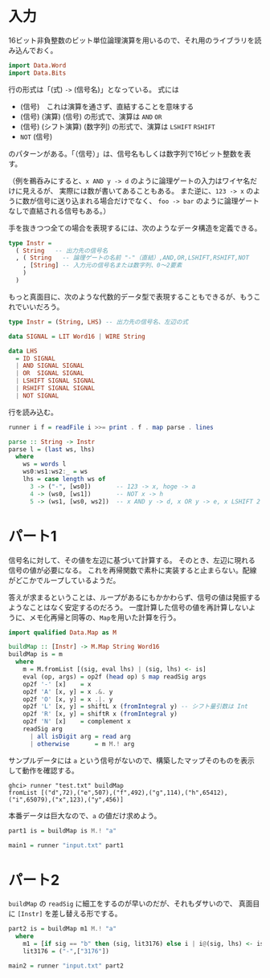 # 入力

16ビット非負整数のビット単位論理演算を用いるので、それ用のライブラリを読み込んでおく。

```haskell
import Data.Word
import Data.Bits
```

行の形式は「(式) `->` (信号名)」となっている。
式には
- (信号)　これは演算を通さず、直結することを意味する
- (信号) (演算) (信号) の形式で、演算は `AND` `OR`
- (信号) (シフト演算) (数字列) の形式で、演算は `LSHIFT` `RSHIFT`
- `NOT` (信号)

のパターンがある。「（信号）」は、信号名もしくは数字列で16ビット整数を表す。

（例を鵜呑みにすると、`x AND y -> d` のように論理ゲートの入力はワイヤ名だけに見えるが、
実際には数が書いてあることもある。
また逆に、`123 -> x` のように数が信号に送り込まれる場合だけでなく、
`foo -> bar` のように論理ゲートなしで直結される信号もある。）

手を抜きつつ全ての場合を表現するには、次のようなデータ構造を定義できる。

```haskell
type Instr =
  ( String   -- 出力先の信号名
  , ( String   -- 論理ゲートの名前 "-"（直結）,AND,OR,LSHIFT,RSHIFT,NOT
    , [String] -- 入力元の信号名または数字列、0～2要素
    )
  )
```

もっと真面目に、次のような代数的データ型で表現することもできるが、もうこれでいいだろう。

```haskell
type Instr = (String, LHS) -- 出力先の信号名、左辺の式

data SIGNAL = LIT Word16 | WIRE String

data LHS
  = ID SIGNAL
  | AND SIGNAL SIGNAL
  | OR  SIGNAL SIGNAL
  | LSHIFT SIGNAL SIGNAL
  | RSHIFT SIGNAL SIGNAL
  | NOT SIGNAL
```

行を読み込む。

```haskell
runner i f = readFile i >>= print . f . map parse . lines

parse :: String -> Instr
parse l = (last ws, lhs)
  where
    ws = words l
    ws0:ws1:ws2:_ = ws
    lhs = case length ws of
      3 -> ("-", [ws0])       -- 123 -> x, hoge -> a
      4 -> (ws0, [ws1])       -- NOT x -> h
      5 -> (ws1, [ws0, ws2])  -- x AND y -> d, x OR y -> e, x LSHIFT 2 -> f, y RSHIFT 2 -> g
```

# パート1

信号名に対して、その値を左辺に基づいて計算する。
そのとき、左辺に現れる信号の値が必要になる。
これを再帰関数で素朴に実装すると止まらない。配線がどこかでループしているようだ。

答えが求まるということは、ループがあるにもかかわらず、信号の値は発振するようなことはなく安定するのだろう。
一度計算した信号の値を再計算しないように、メモ化再帰と同等の、`Map`を用いた計算を行う。

```haskell
import qualified Data.Map as M

buildMap :: [Instr] -> M.Map String Word16
buildMap is = m
  where
    m = M.fromList [(sig, eval lhs) | (sig, lhs) <- is]
    eval (op, args) = op2f (head op) $ map readSig args
    op2f '-' [x]    = x
    op2f 'A' [x, y] = x .&. y
    op2f 'O' [x, y] = x .|. y
    op2f 'L' [x, y] = shiftL x (fromIntegral y) -- シフト量引数は Int
    op2f 'R' [x, y] = shiftR x (fromIntegral y)
    op2f 'N' [x]    = complement x
    readSig arg
      | all isDigit arg = read arg
      | otherwise       = m M.! arg
```

サンプルデータには `a` という信号がないので、構築したマップそのものを表示して動作を確認する。

```
ghci> runner "test.txt" buildMap
fromList [("d",72),("e",507),("f",492),("g",114),("h",65412),("i",65079),("x",123),("y",456)]
```

本番データは巨大なので、`a` の値だけ求めよう。

```haskell
part1 is = buildMap is M.! "a"

main1 = runner "input.txt" part1
```

# パート2

`buildMap` の `readSig` に細工をするのが早いのだが、それもダサいので、
真面目に `[Instr]` を差し替える形でする。

```haskell
part2 is = buildMap m1 M.! "a"
  where
    m1 = [if sig == "b" then (sig, lit3176) else i | i@(sig, lhs) <- is]
    lit3176 = ("-",["3176"])

main2 = runner "input.txt" part2
```
